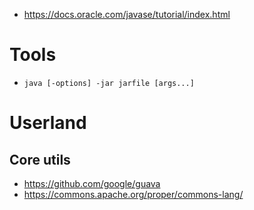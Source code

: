 - https://docs.oracle.com/javase/tutorial/index.html

# Tools

- `java [-options] -jar jarfile [args...]`

# Userland

## Core utils
- https://github.com/google/guava
- https://commons.apache.org/proper/commons-lang/

